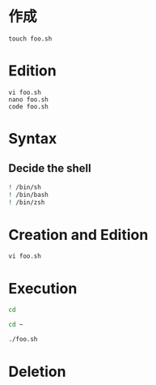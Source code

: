 # 作成
```shell
touch foo.sh
```

# Edition
```shell
vi foo.sh
nano foo.sh
code foo.sh
```
# Syntax
## Decide the shell
```sh
! /bin/sh
! /bin/bash
! /bin/zsh
```

# Creation and Edition
```shell
vi foo.sh
```
# Execution
```sh
cd
```
```sh
cd ~
```
```sh
./foo.sh
```
# Deletion